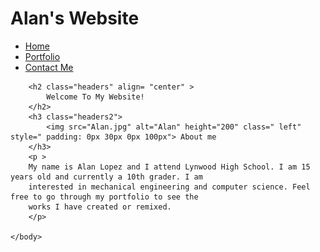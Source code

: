 <html>
	<head>
    	<title>
            Home
         </title>
    </head>
	<body>
		<h1 class="headers">
        	Alan's Website
        </h1>
      	<!-- Navigation Bar starts here -->
        <ul>
            <li ><a class= "active" href= "index.html">Home</a></li>
            <li><a href= "portfolio.html">Portfolio</a></li>
            <li><a href= "index.html">Contact Me</a></li>
        </ul>
      	<!-- End navigation bar -->
        
        <h2 class="headers" align= "center" >
        	Welcome To My Website!
        </h2>
        <h3 class="headers2">
        	<img src="Alan.jpg" alt="Alan" height="200" class=" left" style=" padding: 0px 30px 0px 100px"> About me
        </h3>
        <p >  
		My name is Alan Lopez and I attend Lynwood High School. I am 15 years old and currently a 10th grader. I am 
		interested in mechanical engineering and computer science. Feel free to go through my portfolio to see the 
		works I have created or remixed.  
		</p>
        
	</body>
</html>
